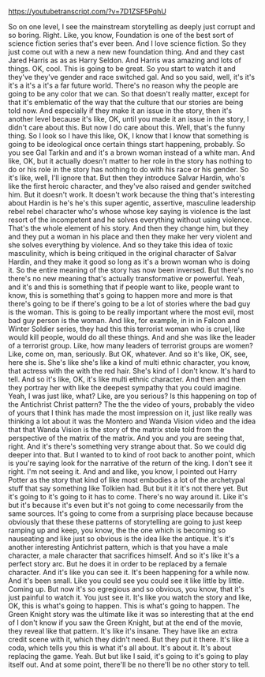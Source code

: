 https://youtubetranscript.com/?v=7D1ZSF5PqhU

 So on one level, I see the mainstream storytelling as deeply just corrupt and so boring. Right. Like, you know, Foundation is one of the best sort of science fiction series that's ever been. And I love science fiction. So they just come out with a new a new new foundation thing. And and they cast Jared Harris as as as Harry Seldon. And Harris was amazing and lots of things. OK, cool. This is going to be great. So you start to watch it and they've they've gender and race switched gal. And so you said, well, it's it's it's a it's a it's a far future world. There's no reason why the people are going to be any color that we can. So that doesn't really matter, except for that it's emblematic of the way that the culture that our stories are being told now. And especially if they make it an issue in the story, then it's another level because it's like, OK, until you made it an issue in the story, I didn't care about this. But now I do care about this. Well, that's the funny thing. So I look so I have this like, OK, I know that I know that something is going to be ideological once certain things start happening, probably. So you see Gal Tarkin and and it's a brown woman instead of a white man. And like, OK, but it actually doesn't matter to her role in the story has nothing to do or his role in the story has nothing to do with his race or his gender. So it's like, well, I'll ignore that. But then they introduce Salvar Hardin, who's like the first heroic character, and they've also raised and gender switched him. But it doesn't work. It doesn't work because the thing that's interesting about Hardin is he's he's this super agentic, assertive, masculine leadership rebel rebel character who's whose whose key saying is violence is the last resort of the incompetent and he solves everything without using violence. That's the whole element of his story. And then they change him, but they and they put a woman in his place and then they make her very violent and she solves everything by violence. And so they take this idea of toxic masculinity, which is being critiqued in the original character of Salvar Hardin, and they make it good so long as it's a brown woman who is doing it. So the entire meaning of the story has now been inversed. But there's no there's no new meaning that's actually transformative or powerful. Yeah, and it's and this is something that if people want to like, people want to know, this is something that's going to happen more and more is that there's going to be if there's going to be a lot of stories where the bad guy is the woman. This is going to be really important where the most evil, most bad guy person is the woman. And like, for example, in in in Falcon and Winter Soldier series, they had this this terrorist woman who is cruel, like would kill people, would do all these things. And and she was like the leader of a terrorist group. Like, how many leaders of terrorist groups are women? Like, come on, man, seriously. But OK, whatever. And so it's like, OK, see, here she is. She's like she's like a kind of multi ethnic character, you know, that actress with the with the red hair. She's kind of I don't know. It's hard to tell. And so it's like, OK, it's like multi ethnic character. And then and then they portray her with like the deepest sympathy that you could imagine. Yeah, I was just like, what? Like, are you serious? Is this happening on top of the Antichrist Christ pattern? The the the video of yours, probably the video of yours that I think has made the most impression on it, just like really was thinking a lot about it was the Montero and Wanda Vision video and the idea that that Wanda Vision is the story of the matrix stole told from the perspective of the matrix of the matrix. And you and you are seeing that, right. And it's there's something very strange about that. So we could dig deeper into that. But I wanted to to kind of root back to another point, which is you're saying look for the narrative of the return of the king. I don't see it right. I'm not seeing it. And and and like, you know, I pointed out Harry Potter as the story that kind of like most embodies a lot of the archetypal stuff that say something like Tolkien had. But but it it it's not there yet. But it's going to it's going to it has to come. There's no way around it. Like it's but it's because it's even but it's not going to come necessarily from the same sources. It's going to come from a surprising place because because obviously that these these patterns of storytelling are going to just keep ramping up and keep, you know, the the one which is becoming so nauseating and like just so obvious is the idea like the antique. It's it's another interesting Antichrist pattern, which is that you have a male character, a male character that sacrifices himself. And so it's like it's a perfect story arc. But he does it in order to be replaced by a female character. And it's like you can see it. It's been happening for a while now. And it's been small. Like you could see you could see it like little by little. Coming up. But now it's so egregious and so obvious, you know, that it's just painful to watch it. You just see it. It's like you watch the story and like, OK, this is what's going to happen. This is what's going to happen. The Green Knight story was the ultimate like it was so interesting that at the end of I don't know if you saw the Green Knight, but at the end of the movie, they reveal like that pattern. It's like it's insane. They have like an extra credit scene with it, which they didn't need. But they put it there. It's like a coda, which tells you this is what it's all about. It's about it. It's about replacing the game. Yeah. But but like I said, it's going to it's going to play itself out. And at some point, there'll be no there'll be no other story to tell.